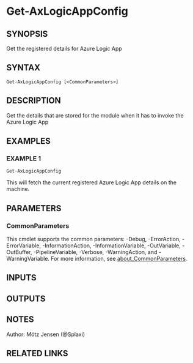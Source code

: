 ﻿---
external help file: ax2012.tools-help.xml
Module Name: ax2012.tools
online version:
schema: 2.0.0
---

# Get-AxLogicAppConfig

## SYNOPSIS
Get the registered details for Azure Logic App

## SYNTAX

```
Get-AxLogicAppConfig [<CommonParameters>]
```

## DESCRIPTION
Get the details that are stored for the module when
it has to invoke the Azure Logic App

## EXAMPLES

### EXAMPLE 1
```
Get-AxLogicAppConfig
```

This will fetch the current registered Azure Logic App details on the machine.

## PARAMETERS

### CommonParameters
This cmdlet supports the common parameters: -Debug, -ErrorAction, -ErrorVariable, -InformationAction, -InformationVariable, -OutVariable, -OutBuffer, -PipelineVariable, -Verbose, -WarningAction, and -WarningVariable. For more information, see [about_CommonParameters](http://go.microsoft.com/fwlink/?LinkID=113216).

## INPUTS

## OUTPUTS

## NOTES
Author: Mötz Jensen (@Splaxi)

## RELATED LINKS
